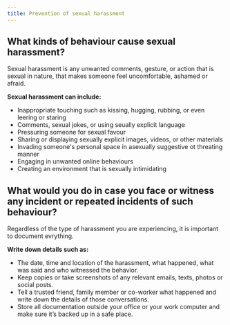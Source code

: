 ```yaml
---
title: Prevention of sexual harassment
---
```



## What kinds of behaviour cause sexual harassment?



 Sexual harassment is any unwanted comments, gesture, or action that is sexual in nature, that makes someone feel uncomfortable, ashamed or afraid.

 **Sexual harassment can include:**
- Inappropriate touching such as kissing, hugging, rubbing, or even leering or staring
- Comments, sexual jokes, or using seually explicit language
- Pressuring someone for sexual favour
- Sharing or displaying sexually explicit images, videos, or other materials 
- Invading someone's personal space in asexually suggestive ot threating manner
- Engaging in unwanted online behaviours
- Creating an environment that is sexually intimidating

## What would you do in case you face or witness any incident or repeated incidents of such behaviour?

Regardless of the type of harassment you are experiencing, it is important to document evrything.

**Write down details such as:**

- The date, time and location of the harassment, what happened, what was said and who witnessed the behavior. 
- Keep copies or take screenshots of any relevant emails, texts, photos or social posts.
- Tell a trusted friend, family member or co-worker what happened and write down the details of those conversations.
- Store all documentation outside your office or your work computer and make sure it’s backed up in a safe place. 
